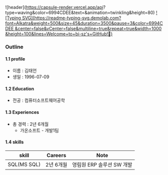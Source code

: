 ![header](https://capsule-render.vercel.app/api?
type=waving&color=6994CDEE&text=&animation=twinkling&height=80)
[![Typing SVG](https://readme-typing-svg.demolab.com?
font=Alkatra&weight=500&size=45&duration=3500&pause=3&color=6994CDEE
&center=false&vCenter=false&multiline=true&repeat=true&width=1000
&height=100&lines=Welcome+to+bi-sz's+GitHub!👋)](https://git.io/typing-svg)

### Outline

#### 1.1 profile
- 이름 : 김태언
- 생일 : 1996-07-09

#### 1.2 Education
- 전공 : 컴퓨터소프트웨어공학

#### 1.3 Experiences
- 총 경력 : 2년 6개월
    - 가온소프트 - 개발1팀 

#### 1.4 skills
| skill | Careers | Note |
| -------- | -------- | -------- |
| SQL(MS SQL) | 2년 6개월 | 영림원 ERP 솔루션 SW 개발 |



